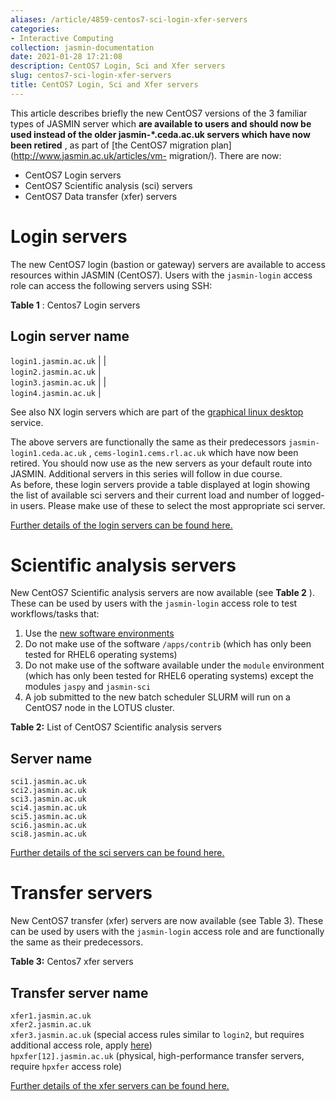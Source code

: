 ```yaml
---
aliases: /article/4859-centos7-sci-login-xfer-servers
categories:
- Interactive Computing
collection: jasmin-documentation
date: 2021-01-28 17:21:08
description: CentOS7 Login, Sci and Xfer servers
slug: centos7-sci-login-xfer-servers
title: CentOS7 Login, Sci and Xfer servers
---
```


This article describes briefly the new CentOS7 versions of the 3 familiar
types of JASMIN server which **are available to users and should now be used
instead of the older jasmin-*.ceda.ac.uk servers which have now been retired**
, as part of [the CentOS7 migration plan](http://www.jasmin.ac.uk/articles/vm-
migration/). There are now:

  * CentOS7 Login servers
  * CentOS7 Scientific analysis (sci) servers
  * CentOS7 Data transfer (xfer) servers 

# Login servers

The new CentOS7 login (bastion or gateway) servers are available to access
resources within JASMIN (CentOS7). Users with the `jasmin-login` access role
can access the following servers using SSH:

**Table 1** : Centos7 Login servers

Login server name  
---  
`login1.jasmin.ac.uk` |  |  
`login2.jasmin.ac.uk` |  
`login3.jasmin.ac.uk` |  |  
`login4.jasmin.ac.uk` |  
  
See also NX login servers which are part of the [graphical linux
desktop](graphical-linux-desktop-access-using-nx) service.

The above servers are functionally the same as their  predecessors `jasmin-
login1.ceda.ac.uk` ,  `cems-login1.cems.rl.ac.uk` which have now been retired.
You should now use as the new servers as your default route into JASMIN.
Additional servers in this series will follow in due course.  
As before, these login servers provide a table displayed at login showing the
list of available sci servers and their current load and number of logged-in
users. Please make use of these to select the most appropriate sci server.

[Further details of the login servers can be found here.](login-servers)

# Scientific analysis servers

New CentOS7 Scientific analysis servers are now available (see **Table 2** ).
These can be used by users with the `jasmin-login` access role to test
workflows/tasks that:

  1. Use the [new software environments](https://drive.google.com/file/d/1gD9C0TZyNITibgDhlv3pRzgd4JjzVfBW/view)
  2. Do not make use of the software `/apps/contrib` (which has only been tested for RHEL6 operating systems)
  3. Do not make use of the software available under the `module` environment (which has only been tested for RHEL6 operating systems) except the modules `jaspy` and `jasmin-sci`
  4. A job submitted to the new batch scheduler SLURM will run on a CentOS7 node in the LOTUS cluster. 

**Table 2:** List of CentOS7 Scientific analysis servers

Server name  
---  
`sci1.jasmin.ac.uk`  
`sci2.jasmin.ac.uk`  
`sci3.jasmin.ac.uk`  
`sci4.jasmin.ac.uk`  
`sci5.jasmin.ac.uk`  
`sci6.jasmin.ac.uk`  
`sci8.jasmin.ac.uk`  
  
[Further details of the sci servers can be found here.](sci-servers)

# Transfer servers

New CentOS7 transfer (xfer) servers are now available (see Table 3). These can
be used by users with the `jasmin-login` access role and are functionally the
same as their predecessors.

**Table 3:** Centos7 xfer servers

Transfer server name  
---  
`xfer1.jasmin.ac.uk`  
`xfer2.jasmin.ac.uk`  
`xfer3.jasmin.ac.uk` (special access rules similar to `login2`, but requires
additional access role, apply
[here](https://accounts.jasmin.ac.uk/services/additional_services/xfer-sp))  
`hpxfer[12].jasmin.ac.uk` (physical, high-performance transfer servers,
require `hpxfer` access role)  
  
[Further details of the xfer servers can be found here.](transfer-servers)


